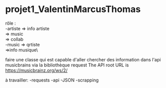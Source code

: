 # projet1_ValentinMarcusThomas
rôle :\
	-artiste => info artiste\
		 => music\
		 => collab\
	-music => qrtiste\
	       =>info musique\

faire une classe qui est capable d'aller chercher des information dans l'api musicbrains via la bibliothèque request
The API root URL is https://musicbrainz.org/ws/2/

à travailler:
  -requests
  -api
  -JSON
  -scrapping
